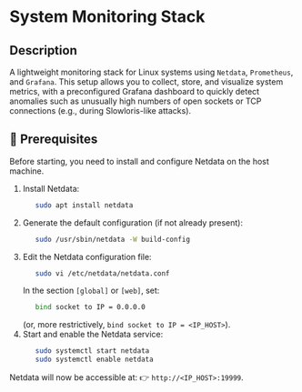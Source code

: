 # System Monitoring Stack

## Description

A lightweight monitoring stack for Linux systems using `Netdata`, `Prometheus`, and `Grafana`.
This setup allows you to collect, store, and visualize system metrics, with a preconfigured Grafana dashboard to quickly detect anomalies such as unusually high numbers of open sockets or TCP connections (e.g., during Slowloris-like attacks).

## 🔧 Prerequisites
Before starting, you need to install and configure Netdata on the host machine.

1. Install Netdata:
   ```bash
      sudo apt install netdata
   ```
2. Generate the default configuration (if not already present):
   ```bash
      sudo /usr/sbin/netdata -W build-config
   ```
3. Edit the Netdata configuration file:
   ```bash
      sudo vi /etc/netdata/netdata.conf
   ```
   In the section `[global]` or `[web]`, set:
   ```bash
      bind socket to IP = 0.0.0.0
   ```
   (or, more restrictively, `bind socket to IP = <IP_HOST>`).
5. Start and enable the Netdata service:
   ```bash
      sudo systemctl start netdata
      sudo systemctl enable netdata
   ```
Netdata will now be accessible at: 👉 `http://<IP_HOST>:19999`.
